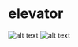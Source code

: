 # elevator

![alt text](https://thumbs.gfycat.com/UntimelyImpoliteBactrian-size_restricted.gif "The start (pathfinding)")
![alt text](https://thumbs.gfycat.com/ShockedGoldenCuscus-size_restricted.gif "Taking the stairs")
